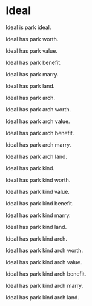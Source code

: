 # Ideal

Ideal is park ideal.

Ideal has park worth.

Ideal has park value.

Ideal has park benefit.

Ideal has park marry.

Ideal has park land.

Ideal has park arch.

Ideal has park arch worth.

Ideal has park arch value.

Ideal has park arch benefit.

Ideal has park arch marry.

Ideal has park arch land.

Ideal has park kind.

Ideal has park kind worth.

Ideal has park kind value.

Ideal has park kind benefit.

Ideal has park kind marry.

Ideal has park kind land.

Ideal has park kind arch.

Ideal has park kind arch worth.

Ideal has park kind arch value.

Ideal has park kind arch benefit.

Ideal has park kind arch marry.

Ideal has park kind arch land.